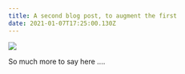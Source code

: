 ```yaml
---
title: A second blog post, to augment the first
date: 2021-01-07T17:25:00.130Z
---
```

![](/img/the-bookworm.jpeg)

So much more to say here ....